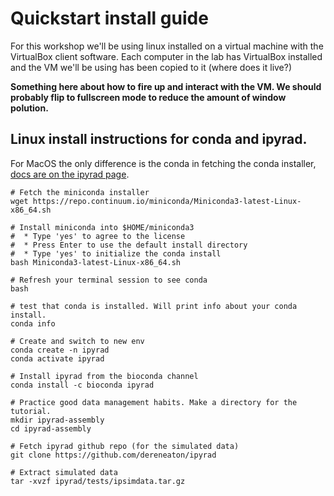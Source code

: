 # **Quickstart install guide**

For this workshop we'll be using linux installed on a virtual machine with the
VirtualBox client software. Each computer in the lab has VirtualBox installed
and the VM we'll be using has been copied to it (where does it live?)

**Something here about how to fire up and interact with the VM. We should
probably flip to fullscreen mode to reduce the amount of window polution.**

## Linux install instructions for conda and ipyrad.

For MacOS the only difference is the conda in fetching the conda installer,
[docs are on the ipyrad page](https://ipyrad.readthedocs.io/en/latest/3-installation.html#mac-install-instructions-for-conda).
```
# Fetch the miniconda installer
wget https://repo.continuum.io/miniconda/Miniconda3-latest-Linux-x86_64.sh

# Install miniconda into $HOME/miniconda3
#  * Type 'yes' to agree to the license
#  * Press Enter to use the default install directory
#  * Type 'yes' to initialize the conda install
bash Miniconda3-latest-Linux-x86_64.sh

# Refresh your terminal session to see conda
bash

# test that conda is installed. Will print info about your conda install.
conda info

# Create and switch to new env
conda create -n ipyrad
conda activate ipyrad

# Install ipyrad from the bioconda channel
conda install -c bioconda ipyrad

# Practice good data management habits. Make a directory for the tutorial.
mkdir ipyrad-assembly
cd ipyrad-assembly

# Fetch ipyrad github repo (for the simulated data)
git clone https://github.com/dereneaton/ipyrad

# Extract simulated data
tar -xvzf ipyrad/tests/ipsimdata.tar.gz
```
